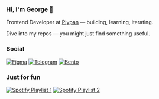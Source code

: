 ### Hi, I'm George 👋

Frontend Developer at [Plypan](https://www.plypan.com/) — building, learning, iterating.

Dive into my repos — you might just find something useful.

### Social

[![Figma](https://img.shields.io/badge/Figma-070708?logo=figma&logoColor=F3F2F0&style=for-the-badge)](https://figma.com/@pursuitofdreams/)
[![Telegram](https://img.shields.io/badge/Telegram-070708?logo=telegram&logoColor=F3F2F0&style=for-the-badge)](https://t.me/pursuitofdreams)
[![Bento](https://img.shields.io/badge/Bento-070708?logo=bento&logoColor=F3F2F0&style=for-the-badge)](https://bento.me/goganotclown)

### Just for fun

[![Spotify Playlist 1](https://img.shields.io/badge/spotify%20playlist%201-070708?logo=spotify&logoColor=F3F2F0&style=for-the-badge)](https://open.spotify.com/playlist/2btoxz8JKQehP6OBpIIBeL?si=903fbaa782834f9c)
[![Spotify Playlist 2](https://img.shields.io/badge/spotify%20playlist%202-070708?logo=spotify&logoColor=F3F2F0&style=for-the-badge)](https://open.spotify.com/playlist/2ZnlifTczb9gXXMUtEWQkG?si=f62c500d0d584ae8)
